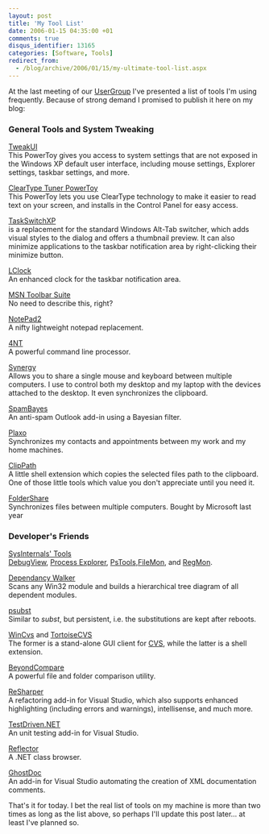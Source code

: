 ```yaml
---
layout: post
title: 'My Tool List'
date: 2006-01-15 04:35:00 +01
comments: true
disqus_identifier: 13165
categories: [Software, Tools]
redirect_from:
  - /blog/archive/2006/01/15/my-ultimate-tool-list.aspx
---
```


At the last meeting of our [UserGroup](http://www.vfl-niederrhein.net/) I've presented a list of tools I'm using frequently. Because of strong demand I promised to publish it here on my blog:

### General Tools and System Tweaking

[TweakUI](http://www.microsoft.com/windowsxp/downloads/powertoys/xppowertoys.mspx)  
This PowerToy gives you access to system settings that are not exposed in the Windows XP default user interface, including mouse settings, Explorer settings, taskbar settings, and more.

[ClearType Tuner PowerToy](http://www.microsoft.com/windowsxp/downloads/powertoys/xppowertoys.mspx)  
This PowerToy lets you use ClearType technology to make it easier to read text on your screen, and installs in the Control Panel for easy access.

[TaskSwitchXP](http://www.ntwind.com/taskswitchxp/)  
is a replacement for the standard Windows Alt-Tab switcher, which adds visual styles to the dialog and offers a thumbnail preview. It can also minimize applications to the taskbar notification area by right-clicking their minimize button.

[LClock](http://www.neowin.net/forum/index.php?showtopic=157465)  
An enhanced clock for the taskbar notification area.

[MSN Toolbar Suite](http://toolbar.msn.com/)  
No need to describe this, right?

[NotePad2](http://www.flos-freeware.ch/notepad2.html)  
A nifty lightweight notepad replacement.

[4NT](http://jpsoft.com/4ntdes.htm)  
A powerful command line processor.

[Synergy](http://synergy2.sourceforge.net/)  
Allows you to share a single mouse and keyboard between multiple computers. I use to control both my desktop and my laptop with the devices attached to the desktop. It even synchronizes the clipboard.

[SpamBayes](http://spambayes.org)  
An anti-spam Outlook add-in using a Bayesian filter.

[Plaxo](http://www.plaxo.com/)  
Synchronizes my contacts and appointments between my work and my home machines.

[ClipPath](http://www.download.com/ClipPath/3000-2094_4-10050927.html?tag=free)  
A little shell extension which copies the selected files path to the clipboard. One of those little tools which value you don't appreciate until you need it.

[FolderShare](http://www.foldershare.com/)  
Synchronizes files between multiple computers. Bought by Microsoft last year

### Developer's Friends

[SysInternals' Tools](http://www.sysinternals.com)  
[DebugView](http://www.sysinternals.com/Utilities/DebugView.html), [Process Explorer](http://www.sysinternals.com/Utilities/ProcessExplorer.html), [PsTools,](http://www.sysinternals.com/Utilities/PsTools.html)[FileMon](http://www.sysinternals.com/Utilities/Filemon.html), and [RegMon](http://www.sysinternals.com/Utilities/Regmon.html).

[Dependancy Walker](http://www.dependencywalker.com/)  
Scans any Win32 module and builds a hierarchical tree diagram of all dependent modules.

[psubst](http://www.alter.org.ua/soft/win/psubst/index.php?lang=en)  
Similar to *subst*, but persistent, i.e. the substitutions are kept after reboots.

[WinCvs](http://wincvs.org/) and [TortoiseCVS](http://www.tortoisecvs.org/)  
The former is a stand-alone GUI client for [CVS](http://www.cvshome.org/), while the latter is a shell extension.

[BeyondCompare](http://scootersoftware.com/)  
A powerful file and folder comparison utility.

[ReSharper](http://www.jetbrains.com/resharper/)  
A refactoring add-in for Visual Studio, which also supports enhanced highlighting (including errors and warnings), intellisense, and much more.

[TestDriven.NET](http://www.testdriven.net/)  
An unit testing add-in for Visual Studio.

[Reflector](http://www.aisto.com/roeder/dotnet/)  
A .NET class browser.

[GhostDoc](http://www.roland-weigelt.de/ghostdoc/)  
An add-in for Visual Studio automating the creation of XML documentation comments.

That's it for today. I bet the real list of tools on my machine is more than two times as long as the list above, so perhaps I'll update this post later... at least I've planned so.

